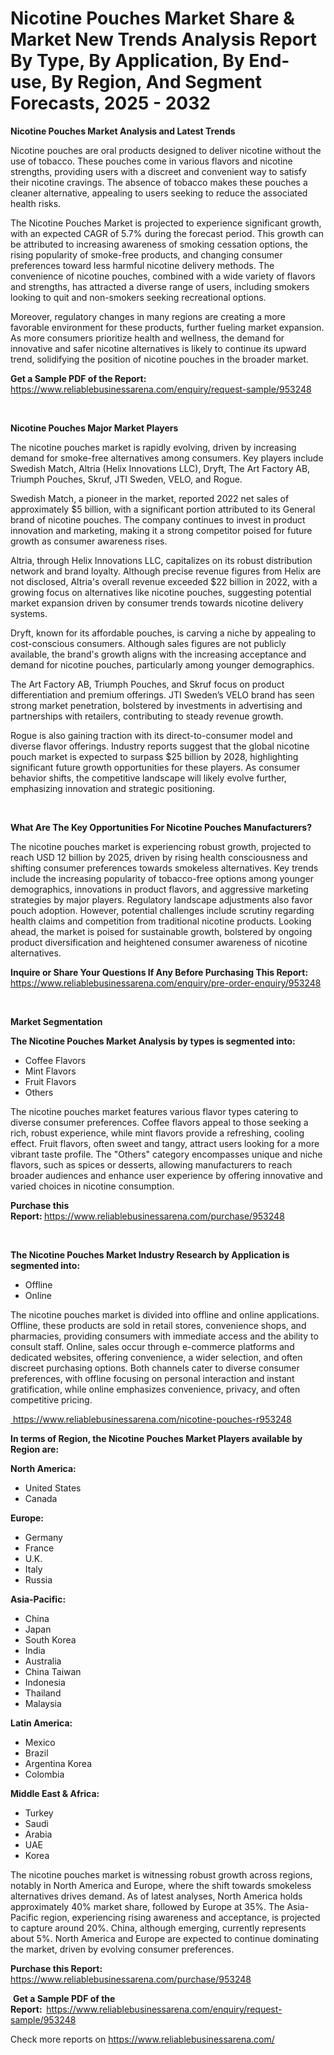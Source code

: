 <p><h1>Nicotine Pouches Market Share & Market New Trends Analysis Report By Type, By Application, By End-use, By Region, And Segment Forecasts, 2025 - 2032</h1></p><p><strong>Nicotine Pouches Market Analysis and Latest Trends</strong></p>
<p><p>Nicotine pouches are oral products designed to deliver nicotine without the use of tobacco. These pouches come in various flavors and nicotine strengths, providing users with a discreet and convenient way to satisfy their nicotine cravings. The absence of tobacco makes these pouches a cleaner alternative, appealing to users seeking to reduce the associated health risks.</p><p>The Nicotine Pouches Market is projected to experience significant growth, with an expected CAGR of 5.7% during the forecast period. This growth can be attributed to increasing awareness of smoking cessation options, the rising popularity of smoke-free products, and changing consumer preferences toward less harmful nicotine delivery methods. The convenience of nicotine pouches, combined with a wide variety of flavors and strengths, has attracted a diverse range of users, including smokers looking to quit and non-smokers seeking recreational options.</p><p>Moreover, regulatory changes in many regions are creating a more favorable environment for these products, further fueling market expansion. As more consumers prioritize health and wellness, the demand for innovative and safer nicotine alternatives is likely to continue its upward trend, solidifying the position of nicotine pouches in the broader market.</p></p>
<p><strong>Get a Sample PDF of the Report:&nbsp;</strong> <a href="https://www.reliablebusinessarena.com/enquiry/request-sample/953248?utm_campaign=1943&utm_medium=2&utm_source=Github&utm_content=ia&utm_term=09022025&utm_id=nicotine-pouches">https://www.reliablebusinessarena.com/enquiry/request-sample/953248</a></p>
<p>&nbsp;</p>
<p><strong>Nicotine Pouches Major Market Players</strong></p>
<p><p>The nicotine pouches market is rapidly evolving, driven by increasing demand for smoke-free alternatives among consumers. Key players include Swedish Match, Altria (Helix Innovations LLC), Dryft, The Art Factory AB, Triumph Pouches, Skruf, JTI Sweden, VELO, and Rogue.</p><p>Swedish Match, a pioneer in the market, reported 2022 net sales of approximately $5 billion, with a significant portion attributed to its General brand of nicotine pouches. The company continues to invest in product innovation and marketing, making it a strong competitor poised for future growth as consumer awareness rises.</p><p>Altria, through Helix Innovations LLC, capitalizes on its robust distribution network and brand loyalty. Although precise revenue figures from Helix are not disclosed, Altria's overall revenue exceeded $22 billion in 2022, with a growing focus on alternatives like nicotine pouches, suggesting potential market expansion driven by consumer trends towards nicotine delivery systems.</p><p>Dryft, known for its affordable pouches, is carving a niche by appealing to cost-conscious consumers. Although sales figures are not publicly available, the brand's growth aligns with the increasing acceptance and demand for nicotine pouches, particularly among younger demographics.</p><p>The Art Factory AB, Triumph Pouches, and Skruf focus on product differentiation and premium offerings. JTI Sweden’s VELO brand has seen strong market penetration, bolstered by investments in advertising and partnerships with retailers, contributing to steady revenue growth.</p><p>Rogue is also gaining traction with its direct-to-consumer model and diverse flavor offerings. Industry reports suggest that the global nicotine pouch market is expected to surpass $25 billion by 2028, highlighting significant future growth opportunities for these players. As consumer behavior shifts, the competitive landscape will likely evolve further, emphasizing innovation and strategic positioning.</p></p>
<p>&nbsp;</p>
<p><strong>What Are The Key Opportunities For Nicotine Pouches Manufacturers?</strong></p>
<p><p>The nicotine pouches market is experiencing robust growth, projected to reach USD 12 billion by 2025, driven by rising health consciousness and shifting consumer preferences towards smokeless alternatives. Key trends include the increasing popularity of tobacco-free options among younger demographics, innovations in product flavors, and aggressive marketing strategies by major players. Regulatory landscape adjustments also favor pouch adoption. However, potential challenges include scrutiny regarding health claims and competition from traditional nicotine products. Looking ahead, the market is poised for sustainable growth, bolstered by ongoing product diversification and heightened consumer awareness of nicotine alternatives.</p></p>
<p><strong>Inquire or Share Your Questions If Any Before Purchasing This Report:</strong> <a href="https://www.reliablebusinessarena.com/enquiry/pre-order-enquiry/953248?utm_campaign=1943&utm_medium=2&utm_source=Github&utm_content=ia&utm_term=09022025&utm_id=nicotine-pouches">https://www.reliablebusinessarena.com/enquiry/pre-order-enquiry/953248</a></p>
<p>&nbsp;</p>
<p><strong>Market Segmentation</strong></p>
<p><strong>The Nicotine Pouches Market Analysis by types is segmented into:</strong></p>
<p><ul><li>Coffee Flavors</li><li>Mint Flavors</li><li>Fruit Flavors</li><li>Others</li></ul></p>
<p><p>The nicotine pouches market features various flavor types catering to diverse consumer preferences. Coffee flavors appeal to those seeking a rich, robust experience, while mint flavors provide a refreshing, cooling effect. Fruit flavors, often sweet and tangy, attract users looking for a more vibrant taste profile. The "Others" category encompasses unique and niche flavors, such as spices or desserts, allowing manufacturers to reach broader audiences and enhance user experience by offering innovative and varied choices in nicotine consumption.</p></p>
<p><strong>Purchase this Report:&nbsp;</strong><a href="https://www.reliablebusinessarena.com/purchase/953248?utm_campaign=1943&utm_medium=2&utm_source=Github&utm_content=ia&utm_term=09022025&utm_id=nicotine-pouches">https://www.reliablebusinessarena.com/purchase/953248</a></p>
<p>&nbsp;</p>
<p><strong>The Nicotine Pouches Market Industry Research by Application is segmented into:</strong></p>
<p><ul><li>Offline</li><li>Online</li></ul></p>
<p><p>The nicotine pouches market is divided into offline and online applications. Offline, these products are sold in retail stores, convenience shops, and pharmacies, providing consumers with immediate access and the ability to consult staff. Online, sales occur through e-commerce platforms and dedicated websites, offering convenience, a wider selection, and often discreet purchasing options. Both channels cater to diverse consumer preferences, with offline focusing on personal interaction and instant gratification, while online emphasizes convenience, privacy, and often competitive pricing.</p></p>
<p><a href="https://www.reliablebusinessarena.com/nicotine-pouches-r953248?utm_campaign=1943&utm_medium=2&utm_source=Github&utm_content=ia&utm_term=09022025&utm_id=nicotine-pouches">&nbsp;https://www.reliablebusinessarena.com/nicotine-pouches-r953248</a></p>
<p><strong>In terms of Region, the Nicotine Pouches Market Players available by Region are:</strong></p>
<p>
    <p> <strong> North America: </strong>
        <ul>
            <li>United States</li>
            <li>Canada</li>
        </ul>
        </p> 
    <p> <strong> Europe: </strong>
        <ul>
            <li>Germany</li>
            <li>France</li>
            <li>U.K.</li>
            <li>Italy</li>
            <li>Russia</li>
        </ul>
        </p> 
    <p> <strong> Asia-Pacific: </strong>
        <ul>
            <li>China</li>
            <li>Japan</li>
            <li>South Korea</li>
            <li>India</li>
            <li>Australia</li>
            <li>China Taiwan</li>
            <li>Indonesia</li>
            <li>Thailand</li>
            <li>Malaysia</li>
        </ul>
        </p> 
    <p> <strong> Latin America: </strong>
        <ul>
            <li>Mexico</li>
            <li>Brazil</li>
            <li>Argentina Korea</li>
            <li>Colombia</li>
        </ul>
        </p> 
    <p> <strong> Middle East & Africa: </strong>
        <ul>
            <li>Turkey</li>
            <li>Saudi</li>
            <li>Arabia</li>
            <li>UAE</li>
            <li>Korea</li>
        </ul>
    </p>
    </p>
<p><p>The nicotine pouches market is witnessing robust growth across regions, notably in North America and Europe, where the shift towards smokeless alternatives drives demand. As of latest analyses, North America holds approximately 40% market share, followed by Europe at 35%. The Asia-Pacific region, experiencing rising awareness and acceptance, is projected to capture around 20%. China, although emerging, currently represents about 5%. North America and Europe are expected to continue dominating the market, driven by evolving consumer preferences.</p></p>
<p><strong>Purchase this Report: </strong><a href="https://www.reliablebusinessarena.com/purchase/953248?utm_campaign=1943&utm_medium=2&utm_source=Github&utm_content=ia&utm_term=09022025&utm_id=nicotine-pouches">https://www.reliablebusinessarena.com/purchase/953248</a></p>
<p>&nbsp;<strong>Get a Sample PDF of the Report:&nbsp;&nbsp;</strong><a href="https://www.reliablebusinessarena.com/enquiry/request-sample/953248?utm_campaign=1943&utm_medium=2&utm_source=Github&utm_content=ia&utm_term=09022025&utm_id=nicotine-pouches">https://www.reliablebusinessarena.com/enquiry/request-sample/953248</a></p>
<p><strong></strong></p>
<p>Check more reports on <a href="https://www.reliablebusinessarena.com/?utm_campaign=1943&utm_medium=2&utm_source=Github&utm_content=ia&utm_term=09022025&utm_id=nicotine-pouches">https://www.reliablebusinessarena.com/</a></p>